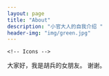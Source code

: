 ```yaml
---
layout: page
title: "About"
description: "小官大人的自我介绍 " 
header-img: "img/green.jpg"
---
```


    <!-- Icons -->
  <link rel="shortcut icon" href="img/favicon.ico">

  
大家好，我是胡兵的女朋友。
谢谢。





